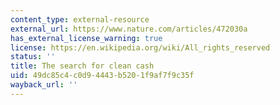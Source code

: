 ```yaml
---
content_type: external-resource
external_url: https://www.nature.com/articles/472030a
has_external_license_warning: true
license: https://en.wikipedia.org/wiki/All_rights_reserved
status: ''
title: The search for clean cash
uid: 49dc85c4-c0d9-4443-b520-1f9af7f9c35f
wayback_url: ''
---
```

